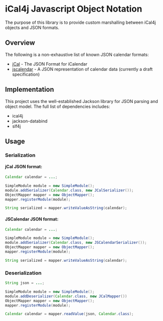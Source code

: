 # iCal4j Javascript Object Notation

The purpose of this library is to provide custom marshalling between iCal4j objects and JSON formats.

## Overview

The following is a non-exhaustive list of known JSON calendar formats:

* [jCal](https://tools.ietf.org/html/rfc7265) - The JSON Format for iCalendar
* [jscalendar](https://tools.ietf.org/html/draft-ietf-calext-jscalendar-32) - A JSON representation of calendar data (currently a draft specification)

## Implementation

This project uses the well-established Jackson library for JSON parsing and object model. The full list of
dependencies includes:

* ical4j
* jackson-databind
* slf4j

## Usage

### Serialization

#### jCal JSON format:

```java
Calendar calendar = ...;

SimpleModule module = new SimpleModule();
module.addSerializer(Calendar.class, new JCalSerializer());
ObjectMapper mapper = new ObjectMapper();
mapper.registerModule(module);

String serialized = mapper.writeValueAsString(calendar);
```

#### JSCalendar JSON format:

```java
Calendar calendar = ...;

SimpleModule module = new SimpleModule();
module.addSerializer(Calendar.class, new JSCalendarSerializer());
ObjectMapper mapper = new ObjectMapper();
mapper.registerModule(module);

String serialized = mapper.writeValueAsString(calendar);
```

### Deserialization

```java
String json = ...;

SimpleModule module = new SimpleModule();
module.addDeserializer(Calendar.class, new JCalMapper())
ObjectMapper mapper = new ObjectMapper();
mapper.registerModule(module);

Calendar calendar = mapper.readValue(json, Calendar.class);
```

